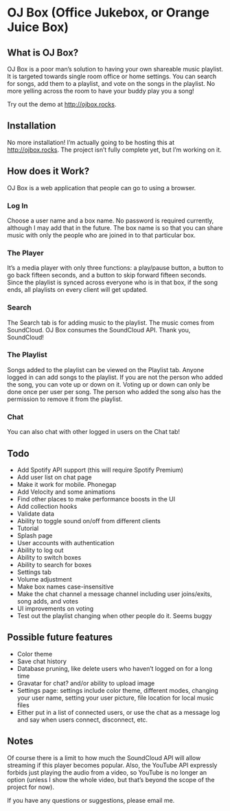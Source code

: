 # OJ Box (Office Jukebox, or Orange Juice Box)

## What is OJ Box?
OJ Box is a poor man’s solution to having your own shareable music playlist.
It is targeted towards single room office or home settings. You can search for
songs, add them to a playlist, and vote on the songs in the playlist. No more
yelling across the room to have your buddy play you a song!

Try out the demo at http://ojbox.rocks.

## Installation
No more installation! I’m actually going to be hosting this at http://ojbox.rocks.
The project isn’t fully complete yet, but I’m working on it.

## How does it Work?
OJ Box is a web application that people can go to using a browser.

### Log In
Choose a user name and a box name. No password is required currently, although
I may add that in the future. The box name is so that you can share music with
only the people who are joined in to that particular box.

### The Player
It’s a media player with only three functions: a play/pause button, a button to
go back fifteen seconds, and a button to skip forward fifteen seconds. Since the
playlist is synced across everyone who is in that box, if the song ends, all playlists
on every client will get updated.

### Search
The Search tab is for adding music to the playlist. The music comes from
SoundCloud. OJ Box consumes the SoundCloud API. Thank you, SoundCloud!

### The Playlist
Songs added to the playlist can be viewed on the Playlist tab. Anyone logged in
can add songs to the playlist. If you are not the person who added the song,
you can vote up or down on it. Voting up or down can only be done once per user
per song. The person who added the song also has the permission to remove it
from the playlist.

### Chat
You can also chat with other logged in users on the Chat tab!

## Todo
- Add Spotify API support (this will require Spotify Premium)
- Add user list on chat page
- Make it work for mobile. Phonegap
- Add Velocity and some animations
- Find other places to make performance boosts in the UI
- Add collection hooks
- Validate data
- Ability to toggle sound on/off from different clients
- Tutorial
- Splash page
- User accounts with authentication
- Ability to log out
- Ability to switch boxes
- Ability to search for boxes
- Settings tab
- Volume adjustment
- Make box names case-insensitive
- Make the chat channel a message channel including user joins/exits, song
  adds, and votes
- UI improvements on voting
- Test out the playlist changing when other people do it. Seems buggy

## Possible future features
- Color theme
- Save chat history
- Database pruning, like delete users who haven’t logged on for a long time
- Gravatar for chat? and/or ability to upload image
- Settings page: settings include color theme, different modes, changing your
user name, setting your user picture, file location for local music files
- Either put in a list of connected users, or use the chat as a message log
and say when users connect, disconnect, etc.

## Notes
Of course there is a limit to how much the SoundCloud API will allow
streaming if this player becomes popular. Also, the YouTube API expressly
forbids just playing the audio from a video, so YouTube is no longer an
option (unless I show the whole video, but that’s beyond the scope of
the project for now).

If you have any questions or suggestions, please
email me.
